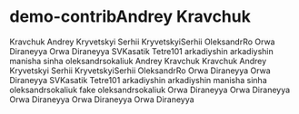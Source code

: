 # demo-contribAndrey Kravchuk 
Kravchuk Andrey
Kryvetskyi Serhii
KryvetskyiSerhii
OleksandrRo
Orwa Diraneyya
Orwa Diraneyya
SVKasatik
Tetre101
arkadiyshin
arkadiyshin
manisha sinha
oleksandrsokaliuk
Andrey Kravchuk
Kravchuk Andrey
Kryvetskyi Serhii
KryvetskyiSerhii
OleksandrRo
Orwa Diraneyya
Orwa Diraneyya
SVKasatik
Tetre101
arkadiyshin
arkadiyshin
manisha sinha
oleksandrsokaliuk
fake oleksandrsokaliuk
Orwa Diraneyya
Orwa Diraneyya
Orwa Diraneyya
Orwa Diraneyya
Orwa Diraneyya
